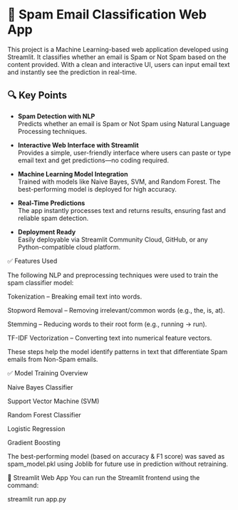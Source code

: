 # 📧 Spam Email Classification Web App

This project is a Machine Learning-based web application developed using Streamlit. It classifies whether an email is Spam or Not Spam based on the content provided. With a clean and interactive UI, users can input email text and instantly see the prediction in real-time.

## 🔍 Key Points

- **Spam Detection with NLP**  
  Predicts whether an email is Spam or Not Spam using Natural Language Processing techniques.

- **Interactive Web Interface with Streamlit**  
   Provides a simple, user-friendly interface where users can paste or type email text and get predictions—no coding required.

- **Machine Learning Model Integration**  
   Trained with models like Naive Bayes, SVM, and Random Forest. The best-performing model is deployed for high accuracy.

- **Real-Time Predictions**  
    The app instantly processes text and returns results, ensuring fast and reliable spam detection.

- **Deployment Ready**  
  Easily deployable via Streamlit Community Cloud, GitHub, or any Python-compatible cloud platform.

✅ Features Used

The following NLP and preprocessing techniques were used to train the spam classifier model:

Tokenization – Breaking email text into words.

Stopword Removal – Removing irrelevant/common words (e.g., the, is, at).

Stemming – Reducing words to their root form (e.g., running → run).

TF-IDF Vectorization – Converting text into numerical feature vectors.

These steps help the model identify patterns in text that differentiate Spam emails from Non-Spam emails.

✅ Model Training Overview

Naive Bayes Classifier

Support Vector Machine (SVM)

Random Forest Classifier

Logistic Regression

Gradient Boosting

The best-performing model (based on accuracy & F1 score) was saved as spam_model.pkl using Joblib for future use in prediction without retraining.

🚀 Streamlit Web App
You can run the Streamlit frontend using the command:

streamlit run app.py
